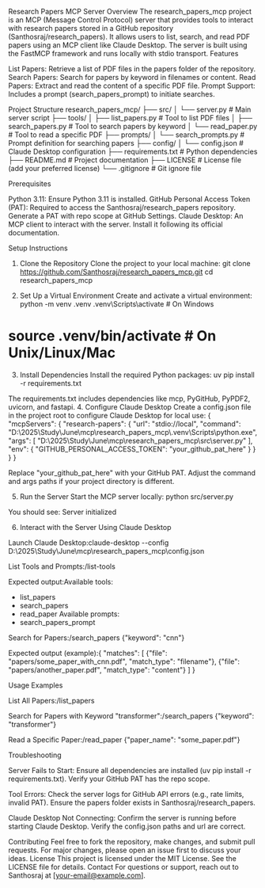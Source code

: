 Research Papers MCP Server
Overview
The research_papers_mcp project is an MCP (Message Control Protocol) server that provides tools to interact with research papers stored in a GitHub repository (Santhosraj/research_papers). It allows users to list, search, and read PDF papers using an MCP client like Claude Desktop. The server is built using the FastMCP framework and runs locally with stdio transport.
Features

List Papers: Retrieve a list of PDF files in the papers folder of the repository.
Search Papers: Search for papers by keyword in filenames or content.
Read Papers: Extract and read the content of a specific PDF file.
Prompt Support: Includes a prompt (search_papers_prompt) to initiate searches.

Project Structure
research_papers_mcp/
├── src/
│   └── server.py           # Main server script
├── tools/
│   ├── list_papers.py     # Tool to list PDF files
│   ├── search_papers.py   # Tool to search papers by keyword
│   └── read_paper.py      # Tool to read a specific PDF
├── prompts/
│   └── search_prompts.py  # Prompt definition for searching papers
├── config/
│   └── config.json        # Claude Desktop configuration
├── requirements.txt       # Python dependencies
├── README.md              # Project documentation
├── LICENSE                # License file (add your preferred license)
└── .gitignore             # Git ignore file

Prerequisites

Python 3.11: Ensure Python 3.11 is installed.
GitHub Personal Access Token (PAT): Required to access the Santhosraj/research_papers repository. Generate a PAT with repo scope at GitHub Settings.
Claude Desktop: An MCP client to interact with the server. Install it following its official documentation.

Setup Instructions
1. Clone the Repository
Clone the project to your local machine:
git clone https://github.com/Santhosraj/research_papers_mcp.git
cd research_papers_mcp

2. Set Up a Virtual Environment
Create and activate a virtual environment:
python -m venv .venv
.venv\Scripts\activate  # On Windows
# source .venv/bin/activate  # On Unix/Linux/Mac

3. Install Dependencies
Install the required Python packages:
uv pip install -r requirements.txt

The requirements.txt includes dependencies like mcp, PyGitHub, PyPDF2, uvicorn, and fastapi.
4. Configure Claude Desktop
Create a config.json file in the project root to configure Claude Desktop for local use:
{
  "mcpServers": {
    "research-papers": {
      "url": "stdio://local",
      "command": "D:\\2025\\Study\\June\\mcp\\research_papers_mcp\\.venv\\Scripts\\python.exe",
      "args": [
        "D:\\2025\\Study\\June\\mcp\\research_papers_mcp\\src\\server.py"
      ],
      "env": {
        "GITHUB_PERSONAL_ACCESS_TOKEN": "your_github_pat_here"
      }
    }
  }
}


Replace "your_github_pat_here" with your GitHub PAT.
Adjust the command and args paths if your project directory is different.

5. Run the Server
Start the MCP server locally:
python src/server.py

You should see:
Server initialized

6. Interact with the Server Using Claude Desktop

Launch Claude Desktop:claude-desktop --config D:\2025\Study\June\mcp\research_papers_mcp\config.json


List Tools and Prompts:/list-tools

Expected output:Available tools:
- list_papers
- search_papers
- read_paper
Available prompts:
- search_papers_prompt


Search for Papers:/search_papers {"keyword": "cnn"}

Expected output (example):{
  "matches": [
    {"file": "papers/some_paper_with_cnn.pdf", "match_type": "filename"},
    {"file": "papers/another_paper.pdf", "match_type": "content"}
  ]
}



Usage Examples

List All Papers:/list_papers


Search for Papers with Keyword "transformer":/search_papers {"keyword": "transformer"}


Read a Specific Paper:/read_paper {"paper_name": "some_paper.pdf"}



Troubleshooting

Server Fails to Start:
Ensure all dependencies are installed (uv pip install -r requirements.txt).
Verify your GitHub PAT has the repo scope.


Tool Errors:
Check the server logs for GitHub API errors (e.g., rate limits, invalid PAT).
Ensure the papers folder exists in Santhosraj/research_papers.


Claude Desktop Not Connecting:
Confirm the server is running before starting Claude Desktop.
Verify the config.json paths and url are correct.



Contributing
Feel free to fork the repository, make changes, and submit pull requests. For major changes, please open an issue first to discuss your ideas.
License
This project is licensed under the MIT License. See the LICENSE file for details.
Contact
For questions or support, reach out to Santhosraj at [your-email@example.com].
